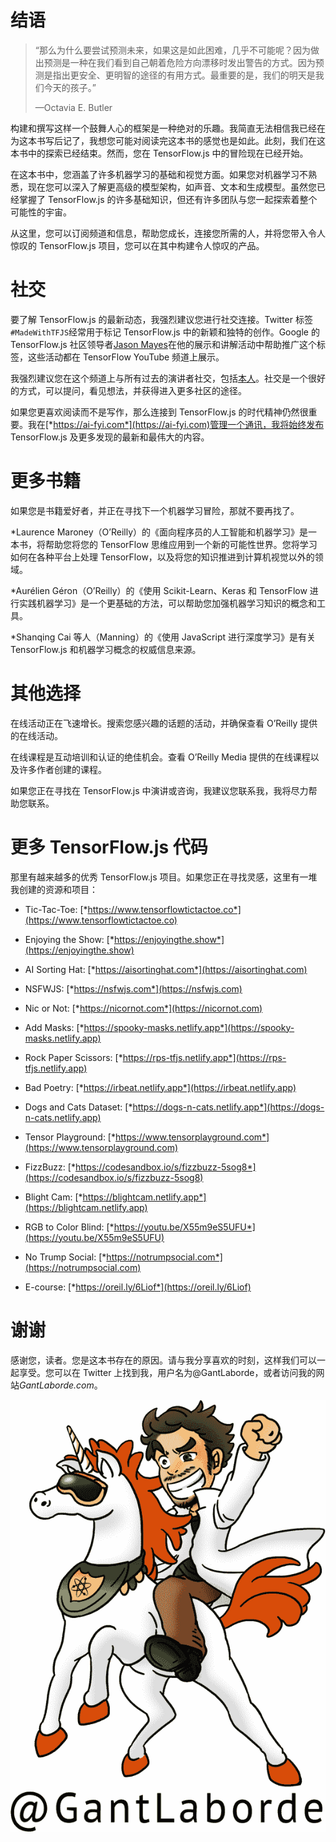 # 结语

> “那么为什么要尝试预测未来，如果这是如此困难，几乎不可能呢？因为做出预测是一种在我们看到自己朝着危险方向漂移时发出警告的方式。因为预测是指出更安全、更明智的途径的有用方式。最重要的是，我们的明天是我们今天的孩子。”
> 
> —Octavia E. Butler

构建和撰写这样一个鼓舞人心的框架是一种绝对的乐趣。我简直无法相信我已经在为这本书写后记了，我想您可能对阅读完这本书的感觉也是如此。此刻，我们在这本书中的探索已经结束。然而，您在 TensorFlow.js 中的冒险现在已经开始。

在这本书中，您涵盖了许多机器学习的基础和视觉方面。如果您对机器学习不熟悉，现在您可以深入了解更高级的模型架构，如声音、文本和生成模型。虽然您已经掌握了 TensorFlow.js 的许多基础知识，但还有许多团队与您一起探索着整个可能性的宇宙。

从这里，您可以订阅频道和信息，帮助您成长，连接您所需的人，并将您带入令人惊叹的 TensorFlow.js 项目，您可以在其中构建令人惊叹的产品。

# 社交

要了解 TensorFlow.js 的最新动态，我强烈建议您进行社交连接。Twitter 标签`#MadeWithTFJS`经常用于标记 TensorFlow.js 中的新颖和独特的创作。Google 的 TensorFlow.js 社区领导者[Jason Mayes](https://twitter.com/jason_mayes)在他的展示和讲解活动中帮助推广这个标签，这些活动都在 TensorFlow YouTube 频道上展示。

我强烈建议您在这个频道上与所有过去的演讲者社交，包括[本人](https://twitter.com/GantLaborde)。社交是一个很好的方式，可以提问，看见想法，并获得进入更多社区的途径。

如果您更喜欢阅读而不是写作，那么连接到 TensorFlow.js 的时代精神仍然很重要。我在[*https://ai-fyi.com*](https://ai-fyi.com)管理一个通讯，我将始终发布 TensorFlow.js 及更多发现的最新和最伟大的内容。

# 更多书籍

如果您是书籍爱好者，并正在寻找下一个机器学习冒险，那就不要再找了。

*Laurence Maroney（O’Reilly）的《面向程序员的人工智能和机器学习》是一本书，将帮助您将您的 TensorFlow 思维应用到一个新的可能性世界。您将学习如何在各种平台上处理 TensorFlow，以及将您的知识推进到计算机视觉以外的领域。

*Aurélien Géron（O’Reilly）的《使用 Scikit-Learn、Keras 和 TensorFlow 进行实践机器学习》是一个更基础的方法，可以帮助您加强机器学习知识的概念和工具。

*Shanqing Cai 等人（Manning）的《使用 JavaScript 进行深度学习》是有关 TensorFlow.js 和机器学习概念的权威信息来源。

# 其他选择

在线活动正在飞速增长。搜索您感兴趣的话题的活动，并确保查看 O’Reilly 提供的在线活动。

在线课程是互动培训和认证的绝佳机会。查看 O’Reilly Media 提供的在线课程以及许多作者创建的课程。

如果您正在寻找在 TensorFlow.js 中演讲或咨询，我建议您联系我，我将尽力帮助您联系。

# 更多 TensorFlow.js 代码

那里有越来越多的优秀 TensorFlow.js 项目。如果您正在寻找灵感，这里有一堆我创建的资源和项目：

+   Tic-Tac-Toe: [*https://www.tensorflowtictactoe.co*](https://www.tensorflowtictactoe.co)

+   Enjoying the Show: [*https://enjoyingthe.show*](https://enjoyingthe.show)

+   AI Sorting Hat: [*https://aisortinghat.com*](https://aisortinghat.com)

+   NSFWJS: [*https://nsfwjs.com*](https://nsfwjs.com)

+   Nic or Not: [*https://nicornot.com*](https://nicornot.com)

+   Add Masks: [*https://spooky-masks.netlify.app*](https://spooky-masks.netlify.app)

+   Rock Paper Scissors: [*https://rps-tfjs.netlify.app*](https://rps-tfjs.netlify.app)

+   Bad Poetry: [*https://irbeat.netlify.app*](https://irbeat.netlify.app)

+   Dogs and Cats Dataset: [*https://dogs-n-cats.netlify.app*](https://dogs-n-cats.netlify.app)

+   Tensor Playground: [*https://www.tensorplayground.com*](https://www.tensorplayground.com)

+   FizzBuzz: [*https://codesandbox.io/s/fizzbuzz-5sog8*](https://codesandbox.io/s/fizzbuzz-5sog8)

+   Blight Cam: [*https://blightcam.netlify.app*](https://blightcam.netlify.app)

+   RGB to Color Blind: [*https://youtu.be/X55m9eS5UFU*](https://youtu.be/X55m9eS5UFU)

+   No Trump Social: [*https://notrumpsocial.com*](https://notrumpsocial.com)

+   E-course: [*https://oreil.ly/6Liof*](https://oreil.ly/6Liof)

# 谢谢

感谢您，读者。您是这本书存在的原因。请与我分享喜欢的时刻，这样我们可以一起享受。您可以在 Twitter 上找到我，用户名为@GantLaborde，或者访问我的网站*GantLaborde.com*。

![](img/gant_twitter.png)
